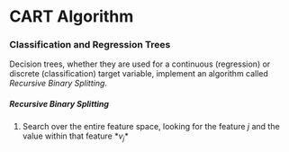 # CART Algorithm
### Classification and Regression Trees

Decision trees, whether they are used for a continuous (regression) or discrete (classification) target variable, implement an algorithm called *Recursive Binary Splitting*.

##### Recursive Binary Splitting

1. Search over the entire feature space, looking for the feature *j* and the value within that feature $*v_j*$  